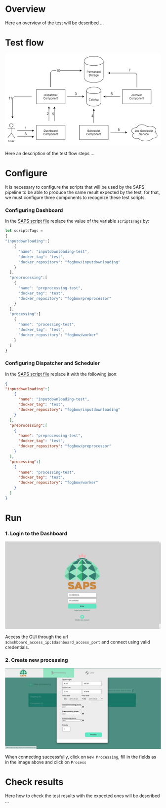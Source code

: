 # Overview

Here an overview of the test will be described ...

# Test flow

![Test flow](img/end-to-end-test-flow.png)

Here an description of the test flow steps ...

# Configure

It is necessary to configure the scripts that will be used by the SAPS pipeline to be able to produce the same result expected by the test, for that, we must configure three components to recognize these test scripts.

### Configuring Dashboard

In the [SAPS script file](/public/dashboardApp.js) replace the value of the variable `scriptsTags` by:

```javascript
let scriptsTags = 
{
"inputdownloading":[
    {
      "name": "inputdownloading-test",
      "docker_tag": "test",
      "docker_repository": "fogbow/inputdownloading"
    }
  ],
  "preprocessing":[
    {
      "name": "preprocessing-test",
      "docker_tag": "test",
      "docker_repository": "fogbow/preprocessor"
    }
  ],
  "processing":[
    {
      "name": "processing-test",
      "docker_tag": "test",
      "docker_repository": "fogbow/worker"
    }
  ]
}
```

### Configuring Dispatcher and Scheduler

In the [SAPS script file](/resources/execution_scripts_tags.json) replace it with the following json:

```json
{
"inputdownloading":[
    {
      "name": "inputdownloading-test",
      "docker_tag": "test",
      "docker_repository": "fogbow/inputdownloading"
    }
  ],
  "preprocessing":[
    {
      "name": "preprocessing-test",
      "docker_tag": "test",
      "docker_repository": "fogbow/preprocessor"
    }
  ],
  "processing":[
    {
      "name": "processing-test",
      "docker_tag": "test",
      "docker_repository": "fogbow/worker"
    }
  ]
}
```

# Run

### 1. Login to the Dashboard

![Login Dashboard](img/end-to-end-test-run-img1.png)

Access the GUI through the url ```$dashboard_access_ip:$dashboard_access_port``` and connect using valid credentials.

### 2. Create new processing

![New processing](img/end-to-end-test-run-img2.png)

When connecting successfully, click on `New Processing`, fill in the fields as in the image above and click on `Process`


# Check results

Here how to check the test results with the expected ones will be described ...